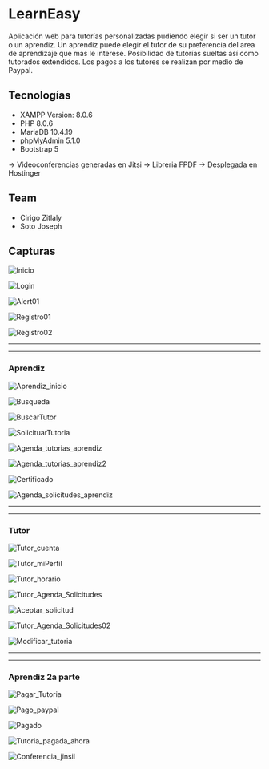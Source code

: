 # LearnEasy
Aplicación web para tutorías personalizadas pudiendo elegir si ser un tutor o un aprendiz. Un aprendiz puede elegir el tutor de su preferencia del area de aprendizaje que mas le interese. Posibilidad de tutorías sueltas así como  tutorados extendidos. Los pagos a los tutores se realizan por medio de Paypal.

## Tecnologías
- XAMPP Version: 8.0.6
- PHP 8.0.6
- MariaDB 10.4.19
- phpMyAdmin 5.1.0
- Bootstrap 5

-> Videoconferencias generadas en Jitsi
-> Libreria FPDF
-> Desplegada en Hostinger 

## Team
- Cirigo Zitlaly
- Soto Joseph

## Capturas
![Inicio](https://cdn.discordapp.com/attachments/820731628925354015/855251689392701460/unknown.png "Inicio")

![Login](https://cdn.discordapp.com/attachments/820731628925354015/855252240428433418/unknown.png "Login")

![Alert01](https://cdn.discordapp.com/attachments/820731628925354015/855253406125654036/unknown.png "Alert01")

![Registro01](https://cdn.discordapp.com/attachments/820731628925354015/855252525078413323/unknown.png "Registro01")

![Registro02](https://cdn.discordapp.com/attachments/820731628925354015/855253121427963904/unknown.png "Registro02")

------------

------------



### Aprendiz
![Aprendiz_inicio](https://cdn.discordapp.com/attachments/820731628925354015/855259302011600906/unknown.png "Aprendiz_inicio")

![Busqueda](https://cdn.discordapp.com/attachments/820731628925354015/855259597615136788/unknown.png "Busqueda")

![BuscarTutor](https://cdn.discordapp.com/attachments/820731628925354015/855264154423656458/unknown.png "BuscarTutor")

![SolicituarTutoria](https://cdn.discordapp.com/attachments/820731628925354015/855264946085560342/unknown.png "SolicituarTutoria")

![Agenda_tutorias_aprendiz](https://cdn.discordapp.com/attachments/820731628925354015/855266360397266974/unknown.png "Agenda_tutorias_aprendiz")

![Agenda_tutorias_aprendiz2](https://cdn.discordapp.com/attachments/820731628925354015/855266620686860319/unknown.png "Agenda_tutorias_aprendiz2")

![Certificado](https://cdn.discordapp.com/attachments/820731628925354015/855266814015176724/unknown.png "Certificado")

![Agenda_solicitudes_aprendiz](https://cdn.discordapp.com/attachments/820731628925354015/855267767808032768/unknown.png "Agenda_solicitudes_aprendiz")

------------

------------



### Tutor
![Tutor_cuenta](https://cdn.discordapp.com/attachments/820731628925354015/855268439429742622/unknown.png "Tutor_cuenta")

![Tutor_miPerfil](https://cdn.discordapp.com/attachments/820731628925354015/855269501667246100/unknown.png "Tutor_miPerfil")

![Tutor_horario](https://cdn.discordapp.com/attachments/820731628925354015/855269775654518804/unknown.png "Tutor_horario")

![Tutor_Agenda_Solicitudes](https://cdn.discordapp.com/attachments/820731628925354015/855270028487950366/unknown.png "Tutor_Agenda_Solicitudes")

![Aceptar_solicitud](https://cdn.discordapp.com/attachments/820731628925354015/855270237179871242/unknown.png "Aceptar_solicitud")

![Tutor_Agenda_Solicitudes02](https://cdn.discordapp.com/attachments/820731628925354015/855270411062607872/unknown.png "Tutor_Agenda_Tutorias")

![Modificar_tutoria](https://cdn.discordapp.com/attachments/820731628925354015/855277681201512479/unknown.png "Modificar_tutoria")

------------

------------



### Aprendiz 2a parte

![Pagar_Tutoria](https://cdn.discordapp.com/attachments/820731628925354015/855272685819002890/unknown.png "Pagar_Tutoria")

![Pago_paypal](https://cdn.discordapp.com/attachments/820731628925354015/855273171065897007/unknown.png "Pago_paypal")

![Pagado](https://cdn.discordapp.com/attachments/820731628925354015/855272132395925504/unknown.png "Pagado")

![Tutoria_pagada_ahora](https://cdn.discordapp.com/attachments/820731628925354015/855277859492855828/unknown.png "Tutoria_pagada_ahora")

![Conferencia_jinsil](https://cdn.discordapp.com/attachments/820731628925354015/855278529017151509/unknown.png "Conferencia_jinsil")

